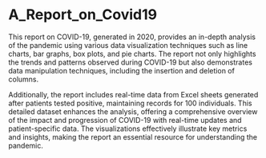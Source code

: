 # A_Report_on_Covid19
This report on COVID-19, generated in 2020, provides an in-depth analysis of the pandemic using various data visualization techniques such as line charts, bar graphs, box plots, and pie charts. The report not only highlights the trends and patterns observed during COVID-19 but also demonstrates data manipulation techniques, including the insertion and deletion of columns. 

Additionally, the report includes real-time data from Excel sheets generated after patients tested positive, maintaining records for 100 individuals. This detailed dataset enhances the analysis, offering a comprehensive overview of the impact and progression of COVID-19 with real-time updates and patient-specific data. The visualizations effectively illustrate key metrics and insights, making the report an essential resource for understanding the pandemic.
